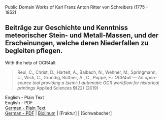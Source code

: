 Public Domain Works of Karl Franz Anton Ritter von Schreibers (1775 - 1852)

## Beiträge zur Geschichte und Kenntniss meteorischer Stein- und Metall-Massen, und der Erscheinungen, welche deren Niederfallen zu begleiten pflegen.

With the help of OCR4all:

> Reul, C., Christ, D., Hartelt, A., Balbach, N., Wehner, M., Springmann, U., Wick, C., Grundig, Büttner, A., C., Puppe, F.: *OCR4all — An open-source tool providing a (semi-) automatic OCR workflow for historical printings* Applied Sciences **9**(22) (2019)

English - Plain Text  
English - PDF  
[German - Plain Text](beitrage-geschichte-meteorischer-stein-metall-massen/full-text-german.md)  
[German - PDF](https://cdn.solaranamnesis.com/Schreibers/schreibers_1820_beitrage_geschichte_meteorischer_stein_metall_massen_german_baskerville.pdf) | [Biolinum](https://cdn.solaranamnesis.com/Schreibers/schreibers_1820_beitrage_geschichte_meteorischer_stein_metall_massen_german_biolinum.pdf) | [Fraktur] | [Schwabacher]  
